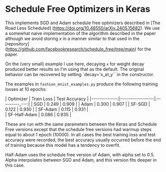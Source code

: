 # Schedule Free Optimizers in Keras

This implements SGD and Adam schedule free optimizers described in
[The Road Less Scheduled]
(https://doi.org/10.48550/arXiv.2405.15682). We use a somewhat naive
implementation of the algorithm described in the paper although we
avoid storing *x* in a manner similar to that used in the [repository]
(https://github.com/facebookresearch/schedule_free/tree/main) for the
paper.

On the (very small) example I use here, decaying `x` for weight decay
produced better results so I'm using that as the default. The original
behavior can be recovered by setting `decay='x_at_y`` in the
constructor.

The examples in `fashion_mnist_examples.py` produce the following
training losses at 10 epochs:

|  Optimizer   |    Train Loss    | Test Accuracy |
|-------------:|:----------------:|:---------_---:|
|          SGD |       0.249      |     0.909     |
|         Adam |       0.300      |     0.907     |
|       SF-SGD |       0.122      |     0.930     |
|      SF-Adam |       0.115      |     0.931     |   
| SF-Half-Adam |       0.086      |     0.935     |

These are run with the same parameters between the Keras and Schedule
Free versions except that the schedule free versions had warmup steps
equal to about 1 epoch (10000). In all cases the best training loss and
test accuracy were recorded, the best accuracy usually occurred before the
end of training because this model has a tendency to overfit.

Half-Adam uses the schedule free version of Adam, with alpha set to 0.5.
Alpha interpolates between SGD and Adam, and this version fits deeper
in this case.
